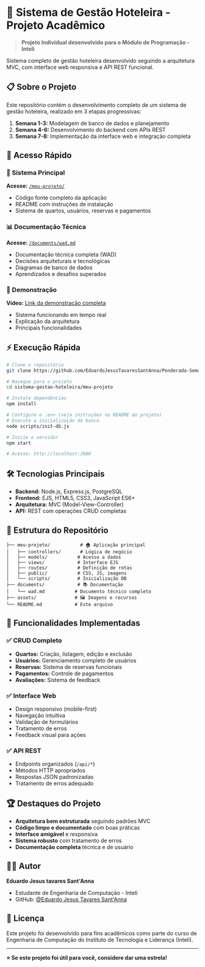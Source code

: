 ﻿# 🏨 Sistema de Gestão Hoteleira - Projeto Acadêmico

> **Projeto Individual desenvolvido para o Módulo de Programação - Inteli**

Sistema completo de gestão hoteleira desenvolvido seguindo a arquitetura MVC, com interface web responsiva e API REST funcional.

## 📋 Sobre o Projeto

Este repositório contém o desenvolvimento completo de um sistema de gestão hoteleira, realizado em 3 etapas progressivas:

1. **Semana 1-3:** Modelagem de banco de dados e planejamento
2. **Semana 4-6:** Desenvolvimento do backend com APIs REST  
3. **Semana 7-8:** Implementação da interface web e integração completa

## 🚀 Acesso Rápido

### 📱 Sistema Principal
**Acesse:** [`/meu-projeto/`](./meu-projeto/)
- Código fonte completo da aplicação
- README com instruções de instalação
- Sistema de quartos, usuários, reservas e pagamentos

### 📊 Documentação Técnica  
**Acesse:** [`/documents/wad.md`](./documents/wad.md)
- Documentação técnica completa (WAD)
- Decisões arquiteturais e tecnológicas
- Diagramas de banco de dados
- Aprendizados e desafios superados

### 🎥 Demonstração
**Vídeo:** [Link da demonstração completa](link-do-video-aqui)
- Sistema funcionando em tempo real
- Explicação da arquitetura
- Principais funcionalidades

## ⚡ Execução Rápida

```bash
# Clone o repositório
git clone https://github.com/EduardoJesusTavaresSantAnna/Ponderada-Semana-2.git

# Navegue para o projeto
cd sistema-gestao-hoteleira/meu-projeto

# Instale dependências
npm install

# Configure o .env (veja instruções no README do projeto)
# Execute a inicialização do banco
node scripts/init-db.js

# Inicie o servidor
npm start

# Acesse: http://localhost:3000
```

## 🛠 Tecnologias Principais

- **Backend:** Node.js, Express.js, PostgreSQL
- **Frontend:** EJS, HTML5, CSS3, JavaScript ES6+
- **Arquitetura:** MVC (Model-View-Controller)
- **API:** REST com operações CRUD completas

## 📁 Estrutura do Repositório

```
├── meu-projeto/           # 🏠 Aplicação principal
│   ├── controllers/       # Lógica de negócio
│   ├── models/           # Acesso a dados
│   ├── views/            # Interface EJS
│   ├── routes/           # Definição de rotas
│   ├── public/           # CSS, JS, imagens
│   └── scripts/          # Inicialização DB
├── documents/            # 📚 Documentação
│   └── wad.md           # Documento técnico completo
├── assets/              # 🖼 Imagens e recursos
└── README.md            # Este arquivo
```

## 🎯 Funcionalidades Implementadas

### ✅ CRUD Completo
- **Quartos:** Criação, listagem, edição e exclusão
- **Usuários:** Gerenciamento completo de usuários
- **Reservas:** Sistema de reservas funcionais
- **Pagamentos:** Controle de pagamentos
- **Avaliações:** Sistema de feedback

### ✅ Interface Web
- Design responsivo (mobile-first)
- Navegação intuitiva
- Validação de formulários
- Tratamento de erros
- Feedback visual para ações

### ✅ API REST
- Endpoints organizados (`/api/*`)
- Métodos HTTP apropriados
- Respostas JSON padronizadas
- Tratamento de erros adequado

## 🏆 Destaques do Projeto

- **Arquitetura bem estruturada** seguindo padrões MVC
- **Código limpo e documentado** com boas práticas
- **Interface amigável** e responsiva
- **Sistema robusto** com tratamento de erros
- **Documentação completa** técnica e de usuário

## 👨‍💻 Autor

**Eduardo Jesus tavares Sant'Anna**
- Estudante de Engenharia de Computação - Inteli
- GitHub: [@Eduardo Jesus Tavares Sant'Anna](https://github.com/EduardoJesusTavaresSantAnna)

## 📄 Licença

Este projeto foi desenvolvido para fins acadêmicos como parte do curso de Engenharia de Computação do Instituto de Tecnologia e Liderança (Inteli).

---

**⭐ Se este projeto foi útil para você, considere dar uma estrela!**
